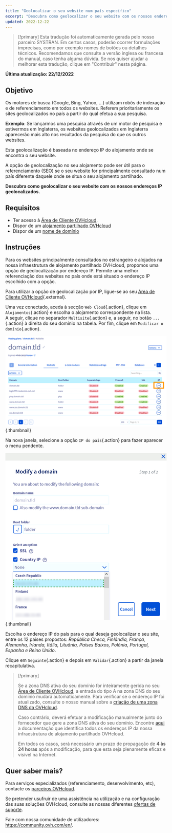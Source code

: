 ```yaml
---
title: "Geolocalizar o seu website num país específico"
excerpt: "Descubra como geolocalizar o seu website com os nossos endereços IP geolocalizados"
updated: 2022-12-22
---
```


> [!primary]
> Esta tradução foi automaticamente gerada pelo nosso parceiro SYSTRAN. Em certos casos, poderão ocorrer formulações imprecisas, como por exemplo nomes de botões ou detalhes técnicos. Recomendamos que consulte a versão inglesa ou francesa do manual, caso tenha alguma dúvida. Se nos quiser ajudar a melhorar esta tradução, clique em "Contribuir" nesta página.
>

**Última atualização: 22/12/2022**
  
## Objetivo

Os motores de busca (Google, Bing, Yahoo, ...) utilizam robôs de indexação e de referenciamento em todos os websites. Referem prioritariamente os sites geolocalizados no país a partir do qual efetua a sua pesquisa.

**Exemplo**: Se lançarmos uma pesquisa através de um motor de pesquisa e estivermos em Inglaterra, os websites geolocalizados em Inglaterra aparecerão mais alto nos resultados da pesquisa do que os outros websites.

Esta geolocalização é baseada no endereço IP do alojamento onde se encontra o seu website.

A opção de geolocalização no seu alojamento pode ser útil para o referenciamento (SEO) se o seu website for principalmente consultado num país diferente daquele onde se situa o seu alojamento partilhado.

**Descubra como geolocalizar o seu website com os nossos endereços IP geolocalizados.**

## Requisitos

- Ter acesso à [Área de Cliente OVHcloud](https://www.ovh.com/auth/?action=gotomanager&from=https://www.ovh.pt/&ovhSubsidiary=pt).
- Dispor de um [alojamento partilhado OVHcloud](https://www.ovhcloud.com/pt/web-hosting/)
- Dispor de um [nome de domínio](https://www.ovhcloud.com/pt/domains/)
  
## Instruções

Para os websites principalmente consultados no estrangeiro e alojados na nossa infraestrutura de alojamento partilhado OVHcloud, propomos uma opção de geolocalização por endereço IP. Permite uma melhor referenciação dos websites no país onde está situado o endereço IP escolhido com a opção.

Para utilizar a opção de geolocalização por IP, ligue-se ao seu [Área de Cliente OVHcloud](https://www.ovh.com/auth/?action=gotomanager&from=https://www.ovh.pt/&ovhSubsidiary=pt){.external}.

Uma vez conectado, aceda à secção `Web Cloud`{.action}, clique em `Alojamentos`{.action} e escolha o alojamento correspondente na lista.<br>
A seguir, clique no separador `Multisite`{.action} e, a seguir, no botão `...`{.action} à direita do seu domínio na tabela. Por fim, clique em `Modificar o domínio`{.action}.

![hosting multi-sites](images/hosting_multisites.png){.thumbnail}

Na nova janela, selecione a opção `IP do país`{.action} para fazer aparecer o menu pendente.

![geolocation opção](images/geolocation_option.png){.thumbnail}

Escolha o endereço IP do país para o qual deseja geolocalizar o seu site, entre os 12 países propostos: *República Checa, Finlândia, França, Alemanha, Irlanda, Itália, Lituânia, Países Baixos, Polónia, Portugal, Espanha e Reino Unido*.

Clique em `Seguinte`{.action} e depois em `Validar`{.action} a partir da janela recapitulativa.

>[!primary]
>
> Se a zona DNS ativa do seu domínio for inteiramente gerida no seu [Área de Cliente OVHcloud](https://www.ovh.com/auth/?action=gotomanager&from=https://www.ovh.pt/&ovhSubsidiary=pt), a entrada do tipo A na zona DNS do seu domínio mudará automaticamente. Para verificar se o endereço IP foi atualizado, consulte o nosso manual sobre a [criação de uma zona DNS da OVHcloud](/pages/web_cloud/domains/dns_zone_edit).
>
> Caso contrário, deverá efetuar a modificação manualmente junto do fornecedor que gere a zona DNS ativa do seu domínio. Encontre [aqui](/pages/web_cloud/web_hosting/clusters_and_shared_hosting_IP) a documentação que identifica todos os endereços IP da nossa infraestrutura de alojamento partilhado OVHcloud.
>
> Em todos os casos, será necessário um prazo de propagação de **4 às 24 horas** após a modificação, para que esta seja plenamente eficaz e visível na Internet.
>

## Quer saber mais?

Para serviços especializados (referenciamento, desenvolvimento, etc), contacte os [parceiros OVHcloud](https://partner.ovhcloud.com/pt/directory/).

Se pretender usufruir de uma assistência na utilização e na configuração das suas soluções OVHcloud, consulte as nossas diferentes [ofertas de suporte](https://www.ovhcloud.com/pt/support-levels/).

Fale com nossa comunidade de utilizadores: <https://community.ovh.com/en/>. 